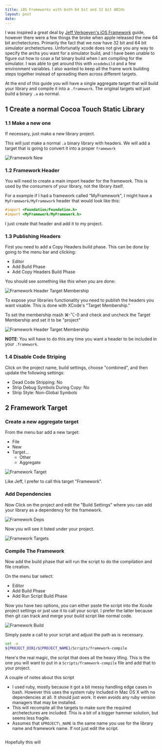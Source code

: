 ```yaml
---
title: iOS Frameworks with both 64 bit and 32 bit ARCHs
layout: post
date:
---
```


I was inspired a great deal by [Jeff Verkoeyen's iOS Framework](https://github.com/jverkoey/iOS-Framework) guide, however there were a few things the broke when apple released the new 64 bit archetectures. Primarily the fact that we now have 32 bit and 64 bit simulator archetectures. Unfortunatly xcode does not give you any way to specify the archs you want for a simulator build, and I have been unable to figure out how to coax a fat binary build when I am compiling for the simulator. I was able to get around this with `xcodebuild` and a few environment variables. I also wanted to keep all the frame work building steps together instead of spreading them across different targets.

At the end of this guide you will have a single aggregate target that will build your library and compile it into a `.framework`. The original targets will just build a binary `.a` as normal.

## 1 Create a normal Cocoa Touch Static Library

### 1.1 Make a new one

If necessary, just make a new library project.

This will just make a normal `.a` binary library with headers. We will add a target that is going to convert it into a proper `framework`

![Framework New](/images/framework-new.png)

### 1.2 Framework Header

You will need to create a main import header for the framework. This is used by the consumers of your library, not the library itself.

For a example if I had a framework called "MyFramework", I might have a `MyFramework/MyFramework` header that would look like this:

```objective-c
#import <Foundation/Foundation.h>
#import <MyFramework/MyFramework.h>
```

I just create that header and add it to my project.

### 1.3 Publishing Headers

First you need to add a Copy Headers build phase. This can be done by going to the menu bar and clicking:

* Editor
* Add Build Phase
* Add Copy Headers Build Phase

You should see something like this when you are done:

![Framework Header Target Membership](/images/framework-cp.png)

To expose your libraries functionality you need to publish the headers you want visable. This is done with XCode's "Target Membership."

To set the membership mash ⌘-⌥-0 and check and uncheck the Target Membership and set it to be "project"

![Framework Header Target Membership](/images/framework-header.png)

**NOTE**: You will have to do this any time you want a header to be included in your `.framework`.

### 1.4 Disable Code Striping

Click on the project name, build settings, choose "combined", and then update the following settings:

* Dead Code Stripping: No
* Strip Debug Symbols During Copy: No
* Strip Style: Non-Global Symbols

## 2 Framework Target

### Create a new aggregate target

From the menu bar add a new target:

* File
* New
* Target...
  * Other
  * Aggregate

![Framework Target](/images/framework-agg.png)

Like Jeff, I prefer to call this target "Framework".

### Add Dependencies

Now Click on the project and edit the "Build Settings" where you can add your library as a dependency for the framework.

![Framework Deps](/images/framework-deps.png)

Now you will see it listed under your project.

![Framework Targets](/images/framework-targets.png)


### Compile The Framework

Now add the build phase that will run the script to do the compilation and file creation.

On the menu bar select:

* Editor
* Add Build Phase
* Add Run Script Build Phase

Now you have two options, you can either paste the script into the Xcode project settings or just use it to call your script. I prefer the latter because then git can track and merge your build script like normal code.

![Framework Build](/images/framework-build.png)

Simply paste a call to your script and adjust the path as is necessary.

```bash
set -e
${PROJECT_DIR}/${PROJECT_NAME}/Scripts/framework-compile
```

Here's the real magic, the script that does all the heavy lifing. This is the one you will want to put in a `Scripts/framework-compile` file and add that to your project.

A couple of notes about this script

* I used ruby, mostly because it got a bit messy handling edge cases in bash. However this uses the system ruby included in Mac OS X with no dependencies at all. It should just work. It even avoids any ruby version managers that may be installed.
* This will recompile all the targets to make sure the required archetectures are included. This is a bit of a bigger hammer solution, but seems less fragile.
* Assumes that `$PROJECT\_NAME` is the same name you use for the library name and framework name. If not just edit the script.

```ruby

```


Hopefully this will
